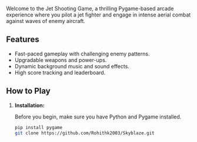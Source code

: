 Welcome to the Jet Shooting Game, a thrilling Pygame-based arcade experience where you pilot a jet fighter and engage in intense aerial combat against waves of enemy aircraft.

## Features

- Fast-paced gameplay with challenging enemy patterns.
- Upgradable weapons and power-ups.
- Dynamic background music and sound effects.
- High score tracking and leaderboard.

## How to Play

1. **Installation:**

   Before you begin, make sure you have Python and Pygame installed.

   ```bash
   pip install pygame
   git clone https://github.com/Rohithk2003/Skyblaze.git
   
